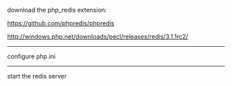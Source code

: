 
download the php_redis extension:  

https://github.com/phpredis/phpredis

http://windows.php.net/downloads/pecl/releases/redis/3.1.1rc2/  

___


configure php.ini

___


start the redis server
